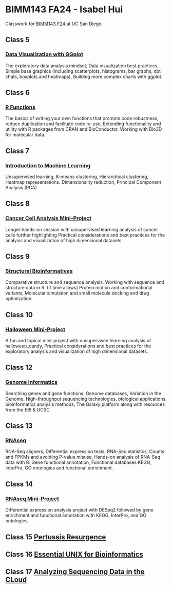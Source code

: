 # BIMM143 FA24 - Isabel Hui
Classwork for [BIMM143 F24](https://github.com/izzyhui/bimm143_1/) at UC San Diego.

## Class 5 
### [Data Visualization with GGplot]()
The exploratory data analysis mindset, Data visualization best practices, Simple base graphics (including scatterplots, histograms, bar graphs, dot chats, boxplots and heatmaps), Building more complex charts with ggplot.

## Class 6 
### [R Functions]()
The basics of writing your own functions that promote code robustness, reduce duplication and facilitate code re-use. Extending functionality and utility with R packages from CRAN and BioConductor, Working with Bio3D for molecular data.

## Class 7 
### [Introduction to Machine Learning](https://github.com/izzyhui/bimm143_1/blob/main/Class%2007/Class%207-Machine%20Learning%20I.md)
Unsupervised learning, K-means clustering, Hierarchical clustering, Heatmap representations. Dimensionality reduction, Principal Component Analysis (PCA)

## Class 8 
### [Cancer Cell Analysis Mini-Project](https://github.com/izzyhui/bimm143_1/blob/main/Class%2008%20Mini%20Project/Class%208%20Mini%20Project.md)
Longer hands-on session with unsupervised learning analysis of cancer cells further highlighting Practical considerations and best practices for the analysis and visualization of high dimensional datasets

## Class 9 
### [Structural Bioinformatives](https://github.com/izzyhui/bimm143_1/blob/main/Class%2009/Class%209.md)
Comparative structure and sequence analysis. Working with sequence and structure data in R. (If time allows) Protein motion and conformational variants, Molecular simulation and small molecule docking and drug optimization.

## Class 10 
### [Halloween Mini-Project](https://github.com/izzyhui/bimm143_1/blob/main/Class%2010/Class%2010.md)
A fun and topical mini-project with unsupervised learning analysis of halloween_candy, Practical considerations and best practices for the exploratory analysis and visualization of high dimensional datasets.

## Class 12 
### [Genome Informatics]()
Searching genes and gene functions, Genome databases, Variation in the Genome, High-throughput sequencing technologies, biological applications, bioinformatics analysis methods; The Galaxy platform along with resources from the EBI & UCSC

## Class 13 
### [RNAseq](https://github.com/izzyhui/bimm143_1/blob/main/Class%2013/Class%2013.md)
RNA-Seq aligners, Differential expression tests, RNA-Seq statistics, Counts and FPKMs and avoiding P-value misuse, Hands-on analysis of RNA-Seq data with R. Gene functional annotation, Functional databases KEGG, InterPro, GO ontologies and functional enrichment.

## Class 14 
### [RNAseq Mini-Project]()
Differential expression analysis project with DESeq2 followed by gene enrichment and functional annotation with KEGG, InterPro, and GO ontologies.

## Class 15 [Pertussis Resurgence]()

## Class 16 [Essential UNIX for Bioinformatics]()

## Class 17 [Analyzing Sequencing Data in the CLoud]()
